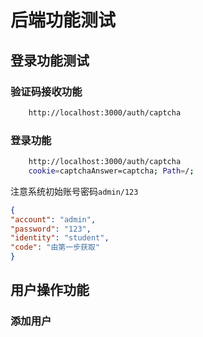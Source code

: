 # 后端功能测试
## 登录功能测试
### 验证码接收功能
```bash
    http://localhost:3000/auth/captcha
```
### 登录功能
```bash
    http://localhost:3000/auth/captcha
    cookie=captchaAnswer=captcha; Path=/;
```
注意系统初始账号密码```admin/123```
```json
{
"account": "admin",
"password": "123",
"identity": "student",
"code": "由第一步获取"
}
```
## 用户操作功能
### 添加用户
